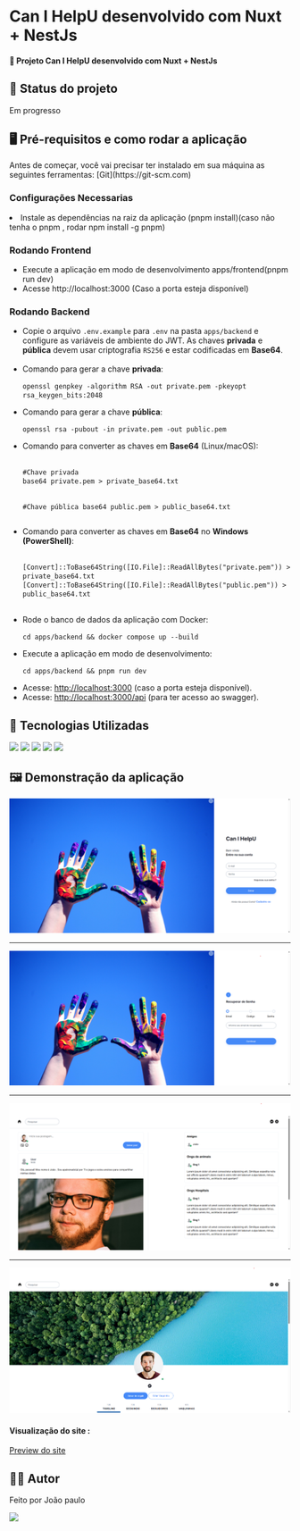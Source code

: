 <h1>Can I HelpU desenvolvido com Nuxt + NestJs</h1>
<h4>🚀 Projeto Can I HelpU desenvolvido com Nuxt + NestJs</h4>

<h2>🚧 Status do projeto</h2>
<p>Em progresso</p>

<h2>🖥️ Pré-requisitos e como rodar a aplicação</h2>
<p>Antes de começar, você vai precisar ter instalado em sua máquina as seguintes ferramentas:
[Git](https://git-scm.com) </p>

<h3>Configurações Necessarias </h3>
<li>Instale as dependências na raiz da aplicação (pnpm install)(caso não tenha o pnpm , rodar npm install -g pnpm)</li>

<h3>Rodando Frontend</h3>
<ul>
	<li>Execute a aplicação em modo de desenvolvimento apps/frontend(pnpm run dev)</li>
 	<li>Acesse http://localhost:3000 (Caso a porta esteja disponível) </li>
</ul>

<h3>Rodando Backend</h3>
<ul>
  <li>
    Copie o arquivo <code>.env.example</code> para <code>.env</code> na pasta <code>apps/backend</code> e configure as variáveis de ambiente do JWT.  
    As chaves <strong>privada</strong> e <strong>pública</strong> devem usar criptografia <code>RS256</code> e estar codificadas em <strong>Base64</strong>.
  </li>
  <br/>
  <li>
    Comando para gerar a chave <strong>privada</strong>:
    <pre><code>openssl genpkey -algorithm RSA -out private.pem -pkeyopt rsa_keygen_bits:2048</code></pre>
  </li>

  <li>
    Comando para gerar a chave <strong>pública</strong>:
    <pre><code>openssl rsa -pubout -in private.pem -out public.pem</code></pre>
  </li>

  <li>
    Comando para converter as chaves em <strong>Base64</strong> (Linux/macOS):
    <pre><code>
#Chave privada
base64 private.pem > private_base64.txt

#Chave pública
base64 public.pem > public_base64.txt
    </code></pre>
  </li>
  <li>
    Comando para converter as chaves em <strong>Base64</strong> no <strong>Windows (PowerShell)</strong>:
    <pre><code>
[Convert]::ToBase64String([IO.File]::ReadAllBytes("private.pem")) > private_base64.txt
[Convert]::ToBase64String([IO.File]::ReadAllBytes("public.pem")) > public_base64.txt
    </code></pre>
  </li>
  <li>
    Rode o banco de dados da aplicação com Docker:
    <pre><code>cd apps/backend && docker compose up --build</code></pre>
  </li>

  <li>
    Execute a aplicação em modo de desenvolvimento:
    <pre><code>cd apps/backend && pnpm run dev</code></pre>
  </li>

  <li>
    Acesse: <a href="http://localhost:3000" target="_blank">http://localhost:3000</a> (caso a porta esteja disponível).
  </li>

   <li>
    Acesse: <a href="http://localhost:3000/api" target="_blank">http://localhost:3000/api</a> (para ter acesso ao swagger).
  </li>
</ul>


<h2>🤖 Tecnologias Utilizadas</h2>
<div style="display: inline_block">
 
  <img src="https://img.shields.io/badge/JavaScript-F7DF1E?style=for-the-badge&logo=javascript&logoColor=black"/>
  <img src="https://img.shields.io/badge/Vue.js-35495E?style=for-the-badge&logo=vue.js&logoColor=4FC08D"/>

   <img src="https://img.shields.io/badge/nestjs-%23E0234E.svg?style=for-the-badge&logo=nestjs&logoColor=white"/>

<img src="https://img.shields.io/badge/-Swagger-%23Clojure?style=for-the-badge&logo=swagger&logoColor=white"/>

<img src="https://img.shields.io/badge/Vuetify-1867C0?style=for-the-badge&logo=vuetify&logoColor=AEDDFF"/>

</div>

<h2>🖼️ Demonstração da aplicação</h2>
<img margin-bottom="20px" src="/apps/frontend/src/assets/readme/1.png">
<hr/>
<img margin-bottom="20px" src="/apps/frontend/src/assets/readme/2.png">
<hr/>
<img margin-bottom="20px" src="/apps/frontend/src/assets/readme/3.png">
<hr/>
<img margin-bottom="20px" src="/apps/frontend/src/assets/readme/4.png">

<h4  style="display: inline_block">Visualização do site :</h4><a style="display: inline_block" target="blank" href="https://resilient-sherbet-ce099f.netlify.app/auth/login/">Preview do site</a>

<h2>🧑🏻‍ Autor</h2>
<p>Feito por João paulo</p>
<a href="mailto:joaopauloneto3687@gmail.com">
	<img src="https://img.shields.io/badge/-joaopauloneto3687@gmail.com-c14438?style=flat-square&logo=Gmail&logoColor=white&link=mailto:joaopauloneto3687@gmail.com">
</a>
